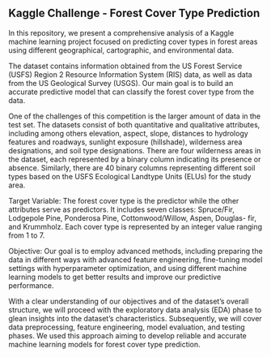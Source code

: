 ## Kaggle Challenge -  Forest Cover Type Prediction

In this repository, we present a comprehensive analysis of a Kaggle machine learning project focused on predicting cover types in forest areas using different geographical, cartographic, and environmental data.

The dataset contains information obtained from the US Forest Service (USFS) Region 2 Resource Information System (RIS) data, as well as data from the US Geological Survey (USGS). Our main goal is to build an accurate predictive model that can classify the forest cover type from the data.

One of the challenges of this competition is the larger amount of data in the test set. The datasets consist of both quantitative and qualitative attributes, including among others elevation, aspect, slope, distances to hydrology features and roadways, sunlight exposure (hillshade), wilderness area designations, and soil type designations. There are four wilderness areas in the dataset, each represented by a binary column indicating its presence or absence. Similarly, there are 40 binary columns representing different soil types based on the USFS Ecological Landtype Units (ELUs) for the study area.

Target Variable: The forest cover type is the predictor while the other attributes serve as predictors. It includes seven classes: Spruce/Fir, Lodgepole Pine, Ponderosa Pine, Cottonwood/Willow, Aspen, Douglas- fir, and Krummholz. Each cover type is represented by an integer value ranging from 1 to 7.

Objective: Our goal is to employ advanced methods, including preparing the data in different ways with advanced feature engineering, fine-tuning model settings with hyperparameter optimization, and using different machine learning models to get better results and improve our predictive performance.

With a clear understanding of our objectives and of the dataset’s overall structure, we will proceed with the exploratory data analysis (EDA) phase to glean insights into the dataset’s characteristics. Subsequently, we will cover data preprocessing, feature engineering, model evaluation, and testing phases. We used this approach aiming to develop reliable and accurate machine learning models for forest cover type prediction.
